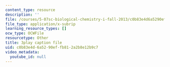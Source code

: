 ```yaml
---
content_type: resource
description: ''
file: /courses/5-07sc-biological-chemistry-i-fall-2013/c0b83e4d6a5290effb812a2b8e12b9c7_ziJc5pSF5aM.srt
file_type: application/x-subrip
learning_resource_types: []
ocw_type: OCWFile
resourcetype: Other
title: 3play caption file
uid: c0b83e4d-6a52-90ef-fb81-2a2b8e12b9c7
video_metadata:
  youtube_id: null
---
```


